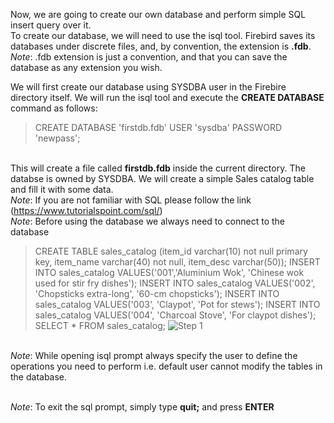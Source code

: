Now, we are going to create our own database and perform simple SQL insert query over it. 
<br >To create our database, we will need to use the isql tool. Firebird saves its databases under discrete files, and, by convention, the extension is **.fdb**. 
<br >*Note*: .fdb extension is just a convention, and that you can save the database as any extension you wish.

We will first create our database using SYSDBA user in the Firebire directory itself. We will run the isql tool and execute the **CREATE DATABASE** command as follows:<br >
> CREATE DATABASE 'firstdb.fdb' USER 'sysdba' PASSWORD 'newpass';

<br >This will create a file called **firstdb.fdb** inside the current directory. The databse is owned by SYSDBA. We will create a simple Sales catalog table and fill it with some data.
<br >*Note*: If you are not familiar with SQL please follow the link (https://www.tutorialspoint.com/sql/)
<br >*Note*: Before using the database we always need to connect to the database

> CREATE TABLE sales_catalog (item_id varchar(10) not null primary key, item_name varchar(40) not null, item_desc varchar(50));
> INSERT INTO sales_catalog VALUES('001','Aluminium Wok', 'Chinese wok used for stir fry dishes');
> INSERT INTO sales_catalog VALUES('002', 'Chopsticks extra-long', '60-cm chopsticks');
> INSERT INTO sales_catalog VALUES('003', 'Claypot', 'Pot for stews');
> INSERT INTO sales_catalog VALUES('004', 'Charcoal Stove', 'For claypot dishes');
> SELECT * FROM sales_catalog;
![Step 1](https://github.com/krishna1401/FireBird3.0.4/blob/master/Getting%20Started/CD1.PNG)

<br >*Note*: While opening isql prompt always specify the user to define the operations you need to perform i.e. default user cannot modify the tables in the database.

<br >*Note*: To exit the sql prompt, simply type **quit;** and press **ENTER**